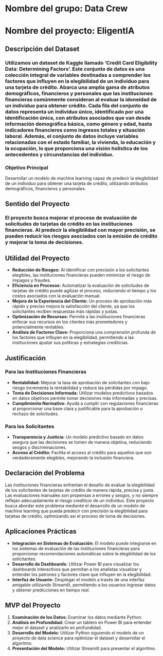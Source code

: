 # Nombre del grupo: Data Crew
# Nombre del proyecto: EligentIA
## Descripción del Dataset
### Utilizamos un dataset de Kaggle llamado ‘Credit Card Eligibility Data: Determining Factors’. Este conjunto de datos es una colección integral de variables destinadas a comprender los factores que influyen en la elegibilidad de un individuo para una tarjeta de crédito. Abarca una amplia gama de atributos demográficos, financieros y personales que las instituciones financieras comúnmente consideran al evaluar la idoneidad de un individuo para obtener crédito. Cada fila del conjunto de datos representa un individuo único, identificado por una identificación única, con atributos asociados que van desde información demográfica básica, como género y edad, hasta indicadores financieros como ingresos totales y situación laboral. Además, el conjunto de datos incluye variables relacionadas con el estado familiar, la vivienda, la educación y la ocupación, lo que proporciona una visión holística de los antecedentes y circunstancias del individuo.
### Objetivo Principal
Desarrollar un modelo de machine learning capaz de predecir la elegibilidad de un individuo para obtener una tarjeta de crédito, utilizando atributos demográficos, financieros y personales.
## Sentido del Proyecto
### El proyecto busca mejorar el proceso de evaluación de solicitudes de tarjetas de crédito en las instituciones financieras. Al predecir la elegibilidad con mayor precisión, se pueden reducir los riesgos asociados con la emisión de crédito y mejorar la toma de decisiones.
## Utilidad del Proyecto
- **Reducción de Riesgos:** Al identificar con precisión a los solicitantes elegibles, las instituciones financieras pueden minimizar el riesgo de impagos y fraudes.
- **Eficiencia en Procesos:** Automatizar la evaluación de solicitudes de tarjetas de crédito puede agilizar el proceso, reduciendo el tiempo y los costos asociados con la evaluación manual.
- **Mejora de la Experiencia del Cliente:** Un proceso de aprobación más rápido y preciso mejora la satisfacción del cliente, ya que los solicitantes reciben respuestas más rápidas y justas.
- **Optimización de Recursos:** Permite a las instituciones financieras enfocar sus recursos en los clientes más prometedores y potencialmente rentables.
- **Análisis de Factores Clave:** Proporciona una comprensión profunda de los factores que influyen en la elegibilidad, permitiendo a las instituciones ajustar sus políticas y estrategias crediticias.

## Justificación
### Para las Instituciones Financieras
- **Rentabilidad:** Mejorar la tasa de aprobación de solicitantes con bajo riesgo incrementa la rentabilidad y reduce las pérdidas por impago.
- **Toma de Decisiones Informada:** Utilizar modelos predictivos basados en datos objetivos permite tomar decisiones más informadas y precisas.
- **Cumplimiento Normativo:** Ayuda a cumplir con regulaciones financieras al proporcionar una base clara y justificable para la aprobación o rechazo de solicitudes.
### Para los Solicitantes
- **Transparencia y Justicia:** Un modelo predictivo basado en datos asegura que las decisiones se tomen de manera objetiva, reduciendo sesgos y discriminaciones.
- **Acceso al Crédito:** Facilita el acceso al crédito para aquellos que son verdaderamente elegibles, mejorando la inclusión financiera.
## Declaración del Problema
Las instituciones financieras enfrentan el desafío de evaluar la elegibilidad de los solicitantes de tarjetas de crédito de manera rápida, precisa y justa. Las evaluaciones manuales son propensas a errores y sesgos, y no siempre reflejan adecuadamente el riesgo crediticio de un individuo. Este proyecto busca abordar este problema mediante el desarrollo de un modelo de machine learning que pueda predecir con precisión la elegibilidad para tarjetas de crédito, optimizando así el proceso de toma de decisiones.
## Aplicaciones Prácticas
- **Integración en Sistemas de Evaluación:** El modelo puede integrarse en los sistemas de evaluación de las instituciones financieras para proporcionar recomendaciones automáticas sobre la elegibilidad de los solicitantes.
- **Desarrollo de Dashboards:** Utilizar Power BI para visualizar los dashboards interactivos que permitan a los analistas visualizar y entender los patrones y factores clave que influyen en la elegibilidad.
- **Interfaz de Usuario:** Desplegar el modelo a través de una interfaz amigable utilizando Streamlit, permitiendo a los usuarios ingresar datos y obtener predicciones en tiempo real.

## MVP del Proyecto
1. **Examinación de los Datos:** Examinar los datos mediante Python.
2. **Análisis en Profundidad:** Crear un tablero en Power BI para entender mejor el dataset y analizarlo en profundidad.
3. **Desarrollo del Modelo:** Utilizar Python siguiendo el modelo de un proyecto de data science  para optimizar el dataset y desarrollar el algoritmo.
4. **Presentación del Modelo:** Utilizar Streamlit para presentar el algoritmo.


